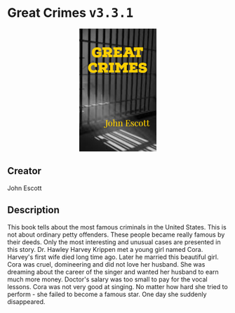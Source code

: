 
# Great Crimes <kbd>v3.3.1</kbd>

<center>
  <img src="./cover-1024.jpg"/>
</center>

## Creator
John Escott

## Description
This book tells about the most famous criminals in the United States. This is not about ordinary petty offenders. These people became really famous by their deeds. Only the most interesting and unusual cases are presented in this story. Dr. Hawley Harvey Krippen met a young girl named Cora. Harvey's first wife died long time ago. Later he married this beautiful girl. Cora was cruel, domineering and did not love her husband. She was dreaming about the career of the singer and wanted her husband to earn much more money. Doctor's salary was too small to pay for the vocal lessons. Cora was not very good at singing. No matter how hard she tried to perform - she failed to become a famous star. One day she suddenly disappeared.
